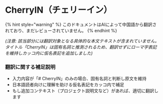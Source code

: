 # CherryIN（チェリーイン）  


{% hint style="warning" %}
このドキュメントはAIによって中国語から翻訳されており、まだレビューされていません。
{% endhint %}



*(注意: 該当部分には翻訳対象となる具体的な本文テキストが含まれていません。タイトル「CherryIN」は固有名詞と推測されるため、翻訳せずにローマ字表記を維持しカッコ内に仮名表記を追加しました)*  

### 翻訳に関する補足説明
- 入力内容が「# CherryIN」のみの場合、固有名詞と判断し原文を維持
- 日本語読者向けに理解を助ける仮名表記をカッコ内で補足
- もし追加コンテキスト（プロジェクト説明文など）があれば、適切に翻訳します